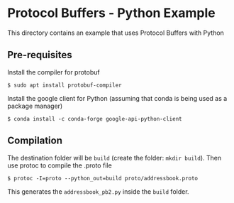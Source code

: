 # Protocol Buffers - Python Example

This directory contains an example that uses Protocol Buffers with Python

## Pre-requisites

Install the compiler for protobuf

	$ sudo apt install protobuf-compiler 

Install the google client for Python (assuming that conda is being used as a package manager)

	$ conda install -c conda-forge google-api-python-client

## Compilation

The destination folder will be `build` (create the folder: `mkdir build`). Then use protoc to compile the .proto file

	$ protoc -I=proto --python_out=build proto/addressbook.proto

This generates the `addressbook_pb2.py` inside the `build` folder.



